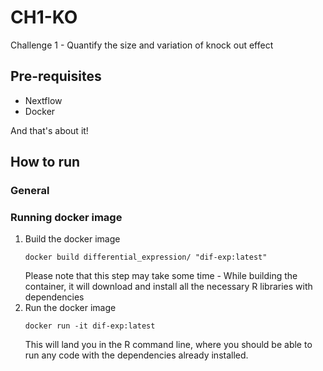 # CH1-KO
Challenge 1 - Quantify the size and variation of knock out effect

## Pre-requisites
- Nextflow
- Docker

And that's about it!

## How to run

### General

### Running docker image
1. Build the docker image
   ```
   docker build differential_expression/ "dif-exp:latest"
   ```
   Please note that this step may take some time - While building the container, it will download and install all the
   necessary R libraries with dependencies
2. Run the docker image
   ```shell
   docker run -it dif-exp:latest
   ```
   This will land you in the R command line, where you should be able to run any code with the dependencies already installed.